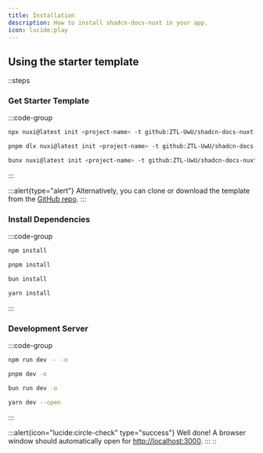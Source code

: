 ```yaml
---
title: Installation
description: How to install shadcn-docs-nuxt in your app.
icon: lucide:play
---
```


## Using the starter template

::steps
### Get Starter Template

  :::code-group
  ```bash [npm]
  npx nuxi@latest init <project-name> -t github:ZTL-UwU/shadcn-docs-nuxt-starter
  ```
  
  ```bash [pnpm]
  pnpm dlx nuxi@latest init <project-name> -t github:ZTL-UwU/shadcn-docs-nuxt-starter
  ```
  
  ```bash [bun]
  bunx nuxi@latest init <project-name> -t github:ZTL-UwU/shadcn-docs-nuxt-starter
  ```
  :::

  :::alert{type="alert"}
  Alternatively, you can clone or download the template from the [GitHub repo](https://github.com/ZTL-UwU/shadcn-docs-nuxt-starter).
  :::

### Install Dependencies

  :::code-group
  ```bash [npm]
  npm install
  ```
  
  ```bash [pnpm]
  pnpm install
  ```
  
  ```bash [bun]
  bun install
  ```
  
  ```bash [yarn]
  yarn install
  ```
  :::

### Development Server

  :::code-group
  ```bash [npm]
  npm run dev -- -o
  ```
  
  ```bash [pnpm]
  pnpm dev -o
  ```
  
  ```bash [bun]
  bun run dev -o
  ```
  
  ```bash [yarn]
  yarn dev --open
  ```
  :::

  :::alert{icon="lucide:circle-check" type="success"}
  Well done! A browser window should automatically open for <http://localhost:3000>.
  :::
::
